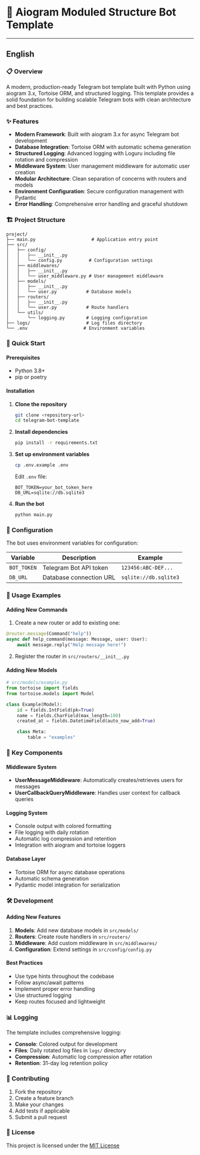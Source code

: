 # 🤖 Aiogram Moduled Structure Bot Template

---

## English

### 📋 Overview

A modern, production-ready Telegram bot template built with Python using aiogram 3.x, Tortoise ORM, and structured logging. This template provides a solid foundation for building scalable Telegram bots with clean architecture and best practices.

### ✨ Features

- **Modern Framework**: Built with aiogram 3.x for async Telegram bot development
- **Database Integration**: Tortoise ORM with automatic schema generation
- **Structured Logging**: Advanced logging with Loguru including file rotation and compression
- **Middleware System**: User management middleware for automatic user creation
- **Modular Architecture**: Clean separation of concerns with routers and models
- **Environment Configuration**: Secure configuration management with Pydantic
- **Error Handling**: Comprehensive error handling and graceful shutdown

### 🏗️ Project Structure

```
project/
├── main.py                     # Application entry point
├── src/
│   ├── config/
│   │   ├── __init__.py
│   │   └── config.py          # Configuration settings
│   ├── middlewares/
│   │   ├── __init__.py
│   │   └── user_middleware.py # User management middleware
│   ├── models/
│   │   ├── __init__.py
│   │   └── user.py           # Database models
│   ├── routers/
│   │   ├── __init__.py
│   │   └── user.py           # Route handlers
│   └── utils/
│       └── logging.py        # Logging configuration
├── logs/                     # Log files directory
└── .env                     # Environment variables
```

### 🚀 Quick Start

#### Prerequisites

- Python 3.8+
- pip or poetry

#### Installation

1. **Clone the repository**

   ```bash
   git clone <repository-url>
   cd telegram-bot-template
   ```

2. **Install dependencies**

   ```bash
   pip install -r requirements.txt
   ```

3. **Set up environment variables**

   ```bash
   cp .env.example .env
   ```

   Edit `.env` file:

   ```env
   BOT_TOKEN=your_bot_token_here
   DB_URL=sqlite://db.sqlite3
   ```

4. **Run the bot**
   ```bash
   python main.py
   ```

### 🔧 Configuration

The bot uses environment variables for configuration:

| Variable    | Description             | Example               |
| ----------- | ----------------------- | --------------------- |
| `BOT_TOKEN` | Telegram Bot API token  | `123456:ABC-DEF...`   |
| `DB_URL`    | Database connection URL | `sqlite://db.sqlite3` |

### 📝 Usage Examples

#### Adding New Commands

1. Create a new router or add to existing one:

```python
@router.message(Command("help"))
async def help_command(message: Message, user: User):
    await message.reply("Help message here!")
```

2. Register the router in `src/routers/__init__.py`

#### Adding New Models

```python
# src/models/example.py
from tortoise import fields
from tortoise.models import Model

class Example(Model):
    id = fields.IntField(pk=True)
    name = fields.CharField(max_length=100)
    created_at = fields.DatetimeField(auto_now_add=True)

    class Meta:
        table = "examples"
```

### 🎯 Key Components

#### Middleware System

- **UserMessageMiddleware**: Automatically creates/retrieves users for messages
- **UserCallbackQueryMiddleware**: Handles user context for callback queries

#### Logging System

- Console output with colored formatting
- File logging with daily rotation
- Automatic log compression and retention
- Integration with aiogram and tortoise loggers

#### Database Layer

- Tortoise ORM for async database operations
- Automatic schema generation
- Pydantic model integration for serialization

### 🛠️ Development

#### Adding New Features

1. **Models**: Add new database models in `src/models/`
2. **Routers**: Create route handlers in `src/routers/`
3. **Middleware**: Add custom middleware in `src/middlewares/`
4. **Configuration**: Extend settings in `src/config/config.py`

#### Best Practices

- Use type hints throughout the codebase
- Follow async/await patterns
- Implement proper error handling
- Use structured logging
- Keep routes focused and lightweight

### 📊 Logging

The template includes comprehensive logging:

- **Console**: Colored output for development
- **Files**: Daily rotated log files in `logs/` directory
- **Compression**: Automatic log compression after rotation
- **Retention**: 31-day log retention policy

### 🤝 Contributing

1. Fork the repository
2. Create a feature branch
3. Make your changes
4. Add tests if applicable
5. Submit a pull request

### 📄 License

This project is licensed under the [MIT License](https://hirsiznerd.mit-license.org/)
